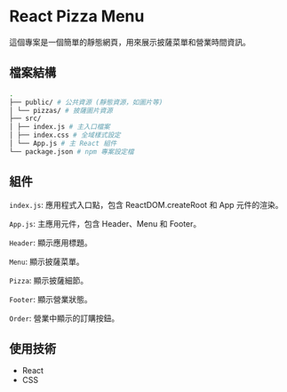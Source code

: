 # React Pizza Menu

這個專案是一個簡單的靜態網頁，用來展示披薩菜單和營業時間資訊。

## 檔案結構

```bash
.
├── public/ # 公共資源 (靜態資源，如圖片等)
│ └── pizzas/ # 披薩圖片資源
├── src/
│ ├── index.js # 主入口檔案
│ ├── index.css # 全域樣式設定
│ └── App.js # 主 React 組件
└── package.json # npm 專案設定檔
```

## 組件

`index.js`: 應用程式入口點，包含 ReactDOM.createRoot 和 App 元件的渲染。

`App.js`: 主應用元件，包含 Header、Menu 和 Footer。

`Header`: 顯示應用標題。

`Menu`: 顯示披薩菜單。

`Pizza`: 顯示披薩細節。

`Footer`: 顯示營業狀態。

`Order`: 營業中顯示的訂購按鈕。

## 使用技術

- React
- CSS
